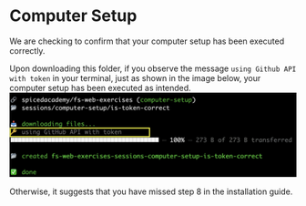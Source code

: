 # Computer Setup

We are checking to confirm that your computer setup has been executed correctly.

Upon downloading this folder, if you observe the message `using Github API with token` in your terminal, just as shown in the image below, your computer setup has been executed as intended.
![Download](./token-correct.png)

Otherwise, it suggests that you have missed step 8 in the installation guide.
